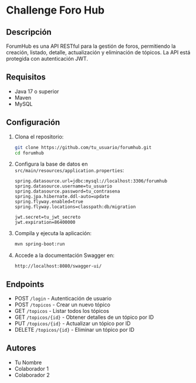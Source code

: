 # Challenge Foro Hub

## Descripción

ForumHub es una API RESTful para la gestión de foros, permitiendo la creación, listado, detalle, actualización y eliminación de tópicos. La API está protegida con autenticación JWT.

## Requisitos

- Java 17 o superior
- Maven
- MySQL

## Configuración

1. Clona el repositorio:
    ```sh
    git clone https://github.com/tu_usuario/forumhub.git
    cd forumhub
    ```

2. Configura la base de datos en `src/main/resources/application.properties`:
    ```properties
    spring.datasource.url=jdbc:mysql://localhost:3306/forumhub
    spring.datasource.username=tu_usuario
    spring.datasource.password=tu_contrasena
    spring.jpa.hibernate.ddl-auto=update
    spring.flyway.enabled=true
    spring.flyway.locations=classpath:db/migration

    jwt.secret=tu_jwt_secreto
    jwt.expiration=86400000
    ```

3. Compila y ejecuta la aplicación:
    ```sh
    mvn spring-boot:run
    ```

4. Accede a la documentación Swagger en:
    ```
    http://localhost:8080/swagger-ui/
    ```

## Endpoints

- POST `/login` - Autenticación de usuario
- POST `/topicos` - Crear un nuevo tópico
- GET `/topicos` - Listar todos los tópicos
- GET `/topicos/{id}` - Obtener detalles de un tópico por ID
- PUT `/topicos/{id}` - Actualizar un tópico por ID
- DELETE `/topicos/{id}` - Eliminar un tópico por ID

## Autores

- Tu Nombre
- Colaborador 1
- Colaborador 2
